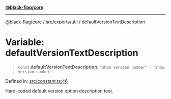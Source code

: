 [**@black-flag/core**](../../../../README.md)

***

[@black-flag/core](../../../../README.md) / [src/exports/util](../README.md) / defaultVersionTextDescription

# Variable: defaultVersionTextDescription

> `const` **defaultVersionTextDescription**: `"Show version number"` = `'Show version number'`

Defined in: [src/constant.ts:46](https://github.com/Xunnamius/black-flag/blob/d6004b46e3ac5a451e4e0f05bf5c8726ce157ac9/src/constant.ts#L46)

Hard-coded default version option description text.
